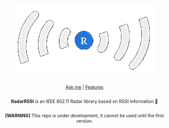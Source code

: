 <div align="center" style="display:grid;place-items:center;">
<p>
    <img src="https://github.com/ANDRVV/RadarRSSI/blob/main/images/RadarRSSI-logo.png?raw=true" width=445.5 height=222.5 alt="Gapcast logo">
</p>
    
[Ask me](mailto:vaccaro.andrea45@gmail.com) | [Features](https://github.com/ANDRVV/RadarRSSI#features)

<p align="center"><strong>RadarRSSI</strong> is an IEEE 802.11 Radar library based on RSSI information 📶</p>

**[WARNING]** This repo is under development, it cannot be used until the first version.
